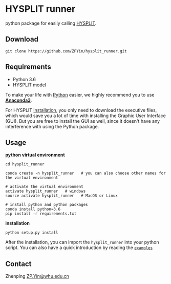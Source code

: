 # HYSPLIT runner

python package for easily calling [HYSPLIT][1].

## Download

```text
git clone https://github.com/ZPYin/hysplit_runner.git
```

## Requirements

- Python 3.6
- HYSPLIT model

To make your life with [Python][2] easier, we highly recommend you to use [**Anaconda3**][3].

For HYSPLIT [installation][4], you only need to download the executive files, which would save you a lot of time with installing the Graphic User Interface (GUI). But you are free to install the GUI as well, since it doesn't have any interference with using the Python package.

## Usage

**python virtual environment**

```text
cd hysplit_runner

conda create -n hysplit_runner   # you can also choose other names for the virtual environment

# activate the virtual environment
activate hysplit_runner   # windows
source activate hysplit_runner   # MacOS or Linux

# install python and python packages
conda install python=3.6
pip install -r requirements.txt
```

**installation**

```text
python setup.py install
```

After the installation, you can import the `hysplit_runner` into your python script. You can also have a quick introduction by reading the [`examples`](example/run_HYSPLIT_example.py)

## Contact

Zhenping <ZP.Yin@whu.edu.cn>


[1]: https://www.ready.noaa.gov/HYSPLIT.php
[2]: https://www.python.org
[3]: https://docs.anaconda.com
[4]: https://www.ready.noaa.gov/HYSPLIT_hytrial.php
